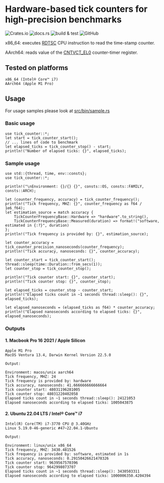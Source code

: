 # Hardware-based tick counters for high-precision benchmarks

![Crates.io](https://img.shields.io/crates/v/tick_counter)
![docs.rs](https://img.shields.io/docsrs/tick_counter)
![build & test](https://github.com/sheroz/tick_counter/actions/workflows/ci.yml/badge.svg)
![GitHub](https://img.shields.io/github/license/sheroz/tick_counter)

x86_64: executes [RDTSC](https://www.intel.com/content/dam/www/public/us/en/documents/white-papers/ia-32-ia-64-benchmark-code-execution-paper.pdf) CPU instruction to read the time-stamp counter.

AArch64: reads value of the [CNTVCT_EL0](https://developer.arm.com/documentation/ddi0595/2021-12/AArch64-Registers/CNTVCT-EL0--Counter-timer-Virtual-Count-register) counter-timer register.

## Tested on platforms

    x86_64 (Intel® Core™ i7)
    AArch64 (Apple M1 Pro)

## Usage

For usage samples please look at [src/bin/sample.rs](src/bin/sample.rs)

### Basic usage

    use tick_counter::*;
    let start = tick_counter_start();
    // ... lines of code to benchmark
    let elapsed_ticks = tick_counter_stop() - start;
    println!("Number of elapsed ticks: {}", elapsed_ticks);

### Sample usage

    use std::{thread, time, env::consts};
    use tick_counter::*;

    println!("\nEnvironment: {}/{} {}", consts::OS, consts::FAMILY, consts::ARCH);

    let (counter_frequency, accuracy) = tick_counter_frequency();
    println!("Tick frequency, MHZ: {}", counter_frequency as f64 / 1e6_f64);
    let estimation_source = match accuracy {
        TickCounterFrequencyBase::Hardware => "hardware".to_string(),
        TickCounterFrequencyBase::Measured(duration) => format!("software, estimated in {:?}", duration)
    };
    println!("Tick frequency is provided by: {}", estimation_source);

    let counter_accuracy = tick_counter_precision_nanoseconds(counter_frequency);
    println!("Tick accuracy, nanoseconds: {}", counter_accuracy);

    let counter_start = tick_counter_start();
    thread::sleep(time::Duration::from_secs(1));
    let counter_stop = tick_counter_stop();

    println!("Tick counter start: {}", counter_start);
    println!("Tick counter stop: {}", counter_stop);
    
    let elapsed_ticks = counter_stop - counter_start;
    println!("Elapsed ticks count in ~1 seconds thread::sleep(): {}", elapsed_ticks);

    let elapsed_nanoseconds = (elapsed_ticks as f64) * counter_accuracy;
    println!("Elapsed nanoseconds according to elapsed ticks: {}", elapsed_nanoseconds);

### Outputs

#### 1. Macbook Pro 16 2021 / Apple Silicon

    Apple M1 Pro
    MacOS Ventura 13.4, Darwin Kernel Version 22.5.0

    Output:

    Environment: macos/unix aarch64
    Tick frequency, MHZ: 24
    Tick frequency is provided by: hardware
    Tick accuracy, nanoseconds: 41.666666666666664
    Tick counter start: 48031196281005
    Tick counter stop: 48031220402058
    Elapsed ticks count in ~1 seconds thread::sleep(): 24121053
    Elapsed nanoseconds according to elapsed ticks: 1005043875

#### 2. Ubuntu 22.04 LTS / Intel® Core™ i7

    Intel(R) Core(TM) i7-3770 CPU @ 3.40GHz
    Linux 5.19.0-46-generic #47~22.04.1-Ubuntu

    Output:

    Environment: linux/unix x86_64
    Tick frequency, MHZ: 3430.481526
    Tick frequency is provided by: software, estimated in 1s
    Tick accuracy, nanoseconds: 0.29150426621478326
    Tick counter start: 9639567570396
    Tick counter stop: 9642998073707
    Elapsed ticks count in ~1 seconds thread::sleep(): 3430503311
    Elapsed nanoseconds according to elapsed ticks: 1000006350.4204394
